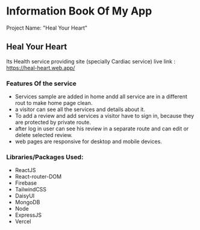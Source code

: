 # Information Book Of My App

Project Name: "Heal Your Heart"

## Heal Your Heart

Its Health service providing site (specially Cardiac service)
live link : https://heal-heart.web.app/

### Features Of the service

- Services sample are added in home andd all service are in a different rout to make home page clean.
- a visitor can see all the services and details about it.
- To add a review and add services a visitor have to sign in, because they are protected by private route.
- after log in user can see his review in a separate route and can edit or delete selected review.
- web pages are responsive for desktop and mobile devices.

### Libraries/Packages Used:

- ReactJS
- React-router-DOM
- Firebase
- TailwindCSS
- DaisyUI
- MongoDB
- Node
- ExpressJS
- Vercel

